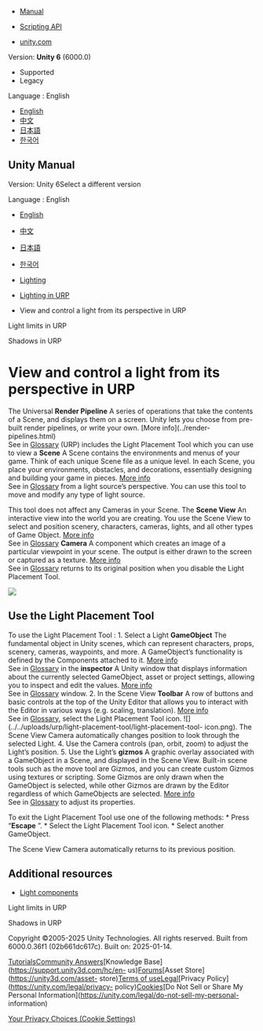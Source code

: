 [](https://docs.unity3d.com)

  * [Manual](../Manual/index.html)
  * [Scripting API](../ScriptReference/index.html)

  * [unity.com](https://unity.com/)

Version: **Unity 6** (6000.0)

  * Supported
  * Legacy

Language : English

  * [English](/Manual/urp/lights-placement-tool.html)
  * [中文](/cn/current/Manual/urp/lights-placement-tool.html)
  * [日本語](/ja/current/Manual/urp/lights-placement-tool.html)
  * [한국어](/kr/current/Manual/urp/lights-placement-tool.html)

[](https://docs.unity3d.com)

## Unity Manual

Version: Unity 6Select a different version

Language : English

  * [English](/Manual/urp/lights-placement-tool.html)
  * [中文](/cn/current/Manual/urp/lights-placement-tool.html)
  * [日本語](/ja/current/Manual/urp/lights-placement-tool.html)
  * [한국어](/kr/current/Manual/urp/lights-placement-tool.html)

  * [Lighting](../LightingOverview.html)
  * [Lighting in URP](../urp/lighting-landing.html)
  * View and control a light from its perspective in URP

[](../urp/lighting/light-limits-in-urp.html)

Light limits in URP

[](../urp/Shadows-in-URP.html)

Shadows in URP

# View and control a light from its perspective in URP

The Universal **Render Pipeline** A series of operations that take the
contents of a Scene, and displays them on a screen. Unity lets you choose from
pre-built render pipelines, or write your own. [More info](../render-
pipelines.html)  
See in [Glossary](../Glossary.html#Renderpipeline) (URP) includes the Light
Placement Tool which you can use to view a **Scene** A Scene contains the
environments and menus of your game. Think of each unique Scene file as a
unique level. In each Scene, you place your environments, obstacles, and
decorations, essentially designing and building your game in pieces. [More
info](../CreatingScenes.html)  
See in [Glossary](../Glossary.html#Scene) from a light source’s perspective.
You can use this tool to move and modify any type of light source.

This tool does not affect any Cameras in your Scene. The **Scene View** An
interactive view into the world you are creating. You use the Scene View to
select and position scenery, characters, cameras, lights, and all other types
of Game Object. [More info](../UsingTheSceneView.html)  
See in [Glossary](../Glossary.html#SceneView) **Camera** A component which
creates an image of a particular viewpoint in your scene. The output is either
drawn to the screen or captured as a texture. [More
info](../CamerasOverview.html)  
See in [Glossary](../Glossary.html#Camera) returns to its original position
when you disable the Light Placement Tool.

![](../../uploads/urp/light-placement-tool/light-placement-tool.jpg)

## Use the Light Placement Tool

To use the Light Placement Tool : 1\. Select a Light **GameObject** The
fundamental object in Unity scenes, which can represent characters, props,
scenery, cameras, waypoints, and more. A GameObject’s functionality is defined
by the Components attached to it. [More info](../class-GameObject.html)  
See in [Glossary](../Glossary.html#GameObject) in the **inspector** A Unity
window that displays information about the currently selected GameObject,
asset or project settings, allowing you to inspect and edit the values. [More
info](../UsingTheInspector.html)  
See in [Glossary](../Glossary.html#Inspector) window. 2\. In the Scene View
**Toolbar** A row of buttons and basic controls at the top of the Unity Editor
that allows you to interact with the Editor in various ways (e.g. scaling,
translation). [More info](../Toolbar.html)  
See in [Glossary](../Glossary.html#Toolbar), select the Light Placement Tool
icon. ![](../../uploads/urp/light-placement-tool/light-placement-tool-
icon.png). The Scene View Camera automatically changes position to look
through the selected Light. 4\. Use the Camera controls (pan, orbit, zoom) to
adjust the Light’s position. 5\. Use the Light’s **gizmos** A graphic overlay
associated with a GameObject in a Scene, and displayed in the Scene View.
Built-in scene tools such as the move tool are Gizmos, and you can create
custom Gizmos using textures or scripting. Some Gizmos are only drawn when the
GameObject is selected, while other Gizmos are drawn by the Editor regardless
of which GameObjects are selected. [More info](../GizmosMenu.html#GizmosIcons)  
See in [Glossary](../Glossary.html#Gizmo) to adjust its properties.

To exit the Light Placement Tool use one of the following methods: * Press
“**Escape** ”. * Select the Light Placement Tool icon. * Select another
GameObject.

The Scene View Camera automatically returns to its previous position.

## Additional resources

  * [Light components](../lighting-light-components.html)

[](../urp/lighting/light-limits-in-urp.html)

Light limits in URP

[](../urp/Shadows-in-URP.html)

Shadows in URP

Copyright ©2005-2025 Unity Technologies. All rights reserved. Built from
6000.0.36f1 (02b661dc617c). Built on: 2025-01-14.

[Tutorials](https://learn.unity.com/)[Community
Answers](https://answers.unity3d.com)[Knowledge
Base](https://support.unity3d.com/hc/en-
us)[Forums](https://forum.unity3d.com)[Asset Store](https://unity3d.com/asset-
store)[Terms of
use](https://docs.unity3d.com/Manual/TermsOfUse.html)[Legal](https://unity.com/legal)[Privacy
Policy](https://unity.com/legal/privacy-
policy)[Cookies](https://unity.com/legal/cookie-policy)[Do Not Sell or Share
My Personal Information](https://unity.com/legal/do-not-sell-my-personal-
information)

[Your Privacy Choices (Cookie Settings)](javascript:void\(0\);)

